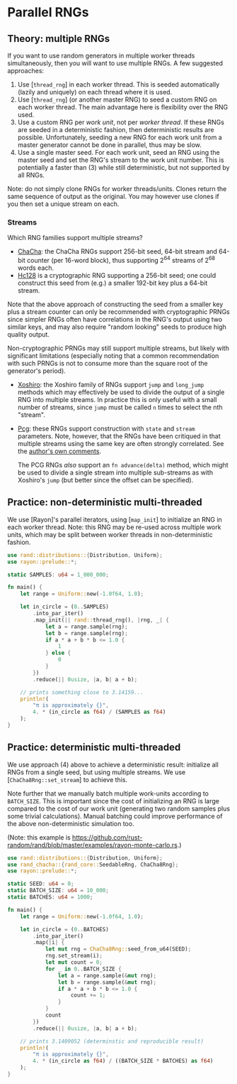 # Parallel RNGs

## Theory: multiple RNGs

If you want to use random generators in multiple worker threads simultaneously,
then you will want to use multiple RNGs. A few suggested approaches:

1.  Use [`thread_rng`] in each worker thread. This is seeded automatically
    (lazily and uniquely) on each thread where it is used.
2.  Use [`thread_rng`] (or another master RNG) to seed a custom RNG on each
    worker thread. The main advantage here is flexibility over the RNG used.
3.  Use a custom RNG per *work unit*, not per *worker thread*. If these RNGs
    are seeded in a deterministic fashion, then deterministic results are
    possible. Unfortunately, seeding a new RNG for each work unit from a master
    generator cannot be done in parallel, thus may be slow.
4.  Use a single master seed. For each work unit, seed an RNG using the master
    seed and set the RNG's stream to the work unit number. This is potentially a
    faster than (3) while still deterministic, but not supported by all RNGs.

Note: do not simply clone RNGs for worker threads/units. Clones return the same
sequence of output as the original. You may however use clones if you then set
a unique stream on each.

### Streams

Which RNG families support multiple streams?

-   [ChaCha](https://docs.rs/rand_chacha/latest/rand_chacha/): the ChaCha RNGs
    support 256-bit seed, 64-bit stream and 64-bit counter (per 16-word block),
    thus supporting 2<sup>64</sup> streams of 2<sup>68</sup> words each.
-   [Hc128](https://docs.rs/rand_hc/latest/rand_hc/) is a cryptographic RNG
    supporting a 256-bit seed; one could construct this seed from (e.g.) a
    smaller 192-bit key plus a 64-bit stream.

Note that the above approach of constructing the seed from a smaller key plus a
stream counter can only be recommended with cryptographic PRNGs since simpler
RNGs often have correlations in the RNG's output using two similar keys, and
may also require "random looking" seeds to produce high quality output.

Non-cryptographic PRNGs may still support multiple streams, but likely with
significant limitations (especially noting that a common recommendation with
such PRNGs is not to consume more than the square root of the generator's
period).

-   [Xoshiro](https://docs.rs/rand_xoshiro/latest/rand_xoshiro/): the Xoshiro
    family of RNGs support `jump` and `long_jump` methods which may effectively
    be used to divide the output of a single RNG into multiple streams. In
    practice this is only useful with a small number of streams, since `jump`
    must be called `n` times to select the nth "stream".
-   [Pcg](https://docs.rs/rand_pcg/latest/rand_pcg/): these RNGs support
    construction with `state` and `stream` parameters. Note, however, that the
    RNGs have been critiqued in that multiple streams using the same key are
    often strongly correlated. See the [author's own comments](https://www.pcg-random.org/posts/critiquing-pcg-streams.html).

    The PCG RNGs *also* support an `fn advance(delta)` method, which might be
    used to divide a single stream into multiple sub-streams as with Xoshiro's
    `jump` (but better since the offset can be specified).

## Practice: non-deterministic multi-threaded

We use [Rayon]'s parallel iterators, using [`map_init`] to initialize an RNG in
each worker thread. Note: this RNG may be re-used across multiple work units,
which may be split between worker threads in non-deterministic fashion.

```rust
use rand::distributions::{Distribution, Uniform};
use rayon::prelude::*;

static SAMPLES: u64 = 1_000_000;

fn main() {
    let range = Uniform::new(-1.0f64, 1.0);

    let in_circle = (0..SAMPLES)
        .into_par_iter()
        .map_init(|| rand::thread_rng(), |rng, _| {
            let a = range.sample(rng);
            let b = range.sample(rng);
            if a * a + b * b <= 1.0 {
                1
            } else {
                0
            }
        })
        .reduce(|| 0usize, |a, b| a + b);

    // prints something close to 3.14159...
    println!(
        "π is approximately {}",
        4. * (in_circle as f64) / (SAMPLES as f64)
    );
}
```

## Practice: deterministic multi-threaded

We use approach (4) above to achieve a deterministic result: initialize all RNGs
from a single seed, but using multiple streams.
We use [`ChaCha8Rng::set_stream`] to achieve this.

Note further that we manually batch multiple work-units according to
`BATCH_SIZE`. This is important since the cost of initializing an RNG is large
compared to the cost of our work unit (generating two random samples plus some
trivial calculations). Manual batching could improve performance of the above
non-deterministic simulation too.

(Note: this example is <https://github.com/rust-random/rand/blob/master/examples/rayon-monte-carlo.rs>.)

```rust
use rand::distributions::{Distribution, Uniform};
use rand_chacha::{rand_core::SeedableRng, ChaCha8Rng};
use rayon::prelude::*;

static SEED: u64 = 0;
static BATCH_SIZE: u64 = 10_000;
static BATCHES: u64 = 1000;

fn main() {
    let range = Uniform::new(-1.0f64, 1.0);

    let in_circle = (0..BATCHES)
        .into_par_iter()
        .map(|i| {
            let mut rng = ChaCha8Rng::seed_from_u64(SEED);
            rng.set_stream(i);
            let mut count = 0;
            for _ in 0..BATCH_SIZE {
                let a = range.sample(&mut rng);
                let b = range.sample(&mut rng);
                if a * a + b * b <= 1.0 {
                    count += 1;
                }
            }
            count
        })
        .reduce(|| 0usize, |a, b| a + b);

    // prints 3.1409052 (determinstic and reproducible result)
    println!(
        "π is approximately {}",
        4. * (in_circle as f64) / ((BATCH_SIZE * BATCHES) as f64)
    );
}
```
